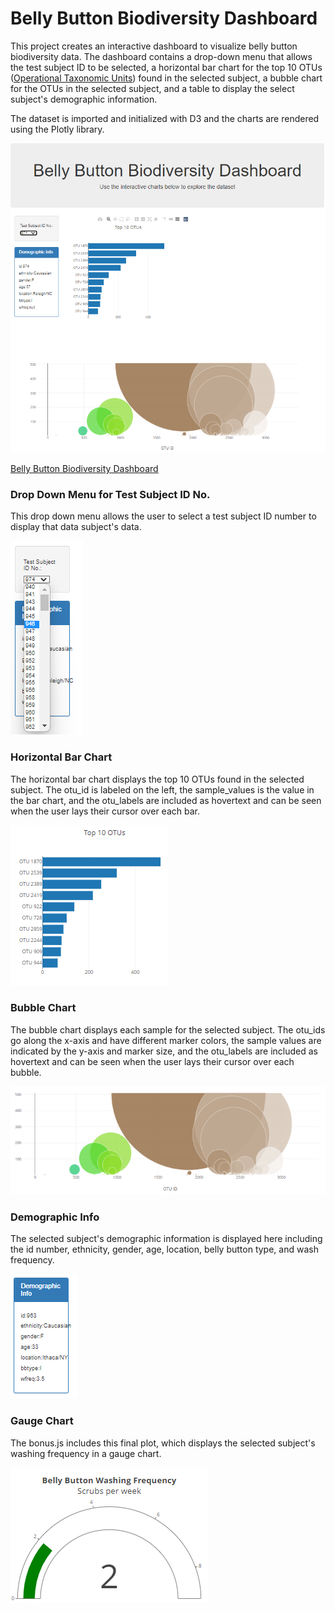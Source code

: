 # Belly Button Biodiversity Dashboard

This project creates an interactive dashboard to visualize belly button biodiversity data. The dashboard contains a drop-down menu that allows the test subject ID to be selected, a horizontal bar chart for the top 10 OTUs ([Operational Taxonomic Units](https://en.wikipedia.org/wiki/Operational_taxonomic_unit)) found in the selected subject, a bubble chart for the OTUs in the selected subject, and a table to display the select subject's demographic information.

The dataset is imported and initialized with D3 and the charts are rendered using the Plotly library.

![1680924908943](image/README/1680924908943.png)

[Belly Button Biodiversity Dashboard](https://drainlm.github.io/belly-button-challenge/)

### Drop Down Menu for Test Subject ID No.

This drop down menu allows the user to select a test subject ID number to display that data subject's data.

![1680924937094](image/README/1680924937094.png)

### Horizontal Bar Chart

The horizontal bar chart displays the top 10 OTUs found in the selected subject. The otu_id is labeled on the left, the sample_values is the value in the bar chart, and the otu_labels are included as hovertext and can be seen when the user lays their cursor over each bar.

![1680924950100](image/README/1680924950100.png)

### Bubble Chart

The bubble chart displays each sample for the selected subject. The otu_ids go along the x-axis and have different marker colors, the sample values are indicated by the y-axis and marker size, and the otu_labels are included as hovertext and can be seen when the user lays their cursor over each bubble.

![1680924964872](image/README/1680924964872.png)

### Demographic Info

The selected subject's demographic information is displayed here including the id number, ethnicity, gender, age, location, belly button type, and wash frequency.

![1680924977788](image/README/1680924977788.png)

### Gauge Chart

The bonus.js includes this final plot, which displays the selected subject's washing frequency in a gauge chart.

![1680927395723](image/README/1680927395723.png)
